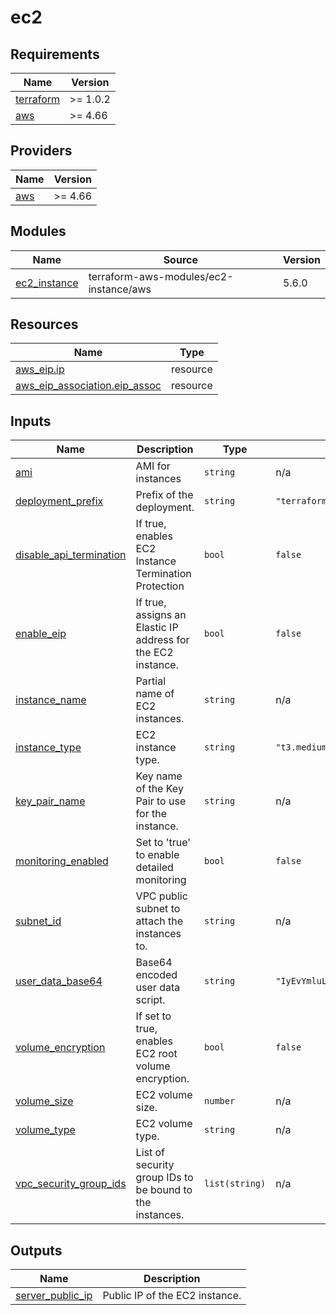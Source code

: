 # ec2

<!-- BEGINNING OF PRE-COMMIT-TERRAFORM DOCS HOOK -->
## Requirements

| Name | Version |
|------|---------|
| <a name="requirement_terraform"></a> [terraform](#requirement\_terraform) | >= 1.0.2 |
| <a name="requirement_aws"></a> [aws](#requirement\_aws) | >= 4.66 |

## Providers

| Name | Version |
|------|---------|
| <a name="provider_aws"></a> [aws](#provider\_aws) | >= 4.66 |

## Modules

| Name | Source | Version |
|------|--------|---------|
| <a name="module_ec2_instance"></a> [ec2\_instance](#module\_ec2\_instance) | terraform-aws-modules/ec2-instance/aws | 5.6.0 |

## Resources

| Name | Type |
|------|------|
| [aws_eip.ip](https://registry.terraform.io/providers/hashicorp/aws/latest/docs/resources/eip) | resource |
| [aws_eip_association.eip_assoc](https://registry.terraform.io/providers/hashicorp/aws/latest/docs/resources/eip_association) | resource |

## Inputs

| Name | Description | Type | Default | Required |
|------|-------------|------|---------|:--------:|
| <a name="input_ami"></a> [ami](#input\_ami) | AMI for instances | `string` | n/a | yes |
| <a name="input_deployment_prefix"></a> [deployment\_prefix](#input\_deployment\_prefix) | Prefix of the deployment. | `string` | `"terraform"` | no |
| <a name="input_disable_api_termination"></a> [disable\_api\_termination](#input\_disable\_api\_termination) | If true, enables EC2 Instance Termination Protection | `bool` | `false` | no |
| <a name="input_enable_eip"></a> [enable\_eip](#input\_enable\_eip) | If true, assigns an Elastic IP address for the EC2 instance. | `bool` | `false` | no |
| <a name="input_instance_name"></a> [instance\_name](#input\_instance\_name) | Partial name of EC2 instances. | `string` | n/a | yes |
| <a name="input_instance_type"></a> [instance\_type](#input\_instance\_type) | EC2 instance type. | `string` | `"t3.medium"` | no |
| <a name="input_key_pair_name"></a> [key\_pair\_name](#input\_key\_pair\_name) | Key name of the Key Pair to use for the instance. | `string` | n/a | yes |
| <a name="input_monitoring_enabled"></a> [monitoring\_enabled](#input\_monitoring\_enabled) | Set to 'true' to enable detailed monitoring | `bool` | `false` | no |
| <a name="input_subnet_id"></a> [subnet\_id](#input\_subnet\_id) | VPC public subnet to attach the instances to. | `string` | n/a | yes |
| <a name="input_user_data_base64"></a> [user\_data\_base64](#input\_user\_data\_base64) | Base64 encoded user data script. | `string` | `"IyEvYmluL2Jhc2gKZWNobyAkVVNFUg=="` | no |
| <a name="input_volume_encryption"></a> [volume\_encryption](#input\_volume\_encryption) | If set to true, enables EC2 root volume encryption. | `bool` | `false` | no |
| <a name="input_volume_size"></a> [volume\_size](#input\_volume\_size) | EC2 volume size. | `number` | n/a | yes |
| <a name="input_volume_type"></a> [volume\_type](#input\_volume\_type) | EC2 volume type. | `string` | n/a | yes |
| <a name="input_vpc_security_group_ids"></a> [vpc\_security\_group\_ids](#input\_vpc\_security\_group\_ids) | List of security group IDs to be bound to the instances. | `list(string)` | n/a | yes |

## Outputs

| Name | Description |
|------|-------------|
| <a name="output_server_public_ip"></a> [server\_public\_ip](#output\_server\_public\_ip) | Public IP of the EC2 instance. |
<!-- END OF PRE-COMMIT-TERRAFORM DOCS HOOK -->
